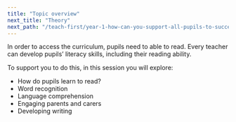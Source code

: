 ```yaml
---
title: "Topic overview"
next_title: "Theory"
next_path: "/teach-first/year-1-how-can-you-support-all-pupils-to-succeed/summer-week-2-ect-theory"
---
```


In order to access the curriculum, pupils need to able to read. Every teacher can develop pupils’ literacy skills, including their reading ability.

To support you to do this, in this session you will explore:

- How do pupils learn to read?
- Word recognition
- Language comprehension
- Engaging parents and carers
- Developing writing

